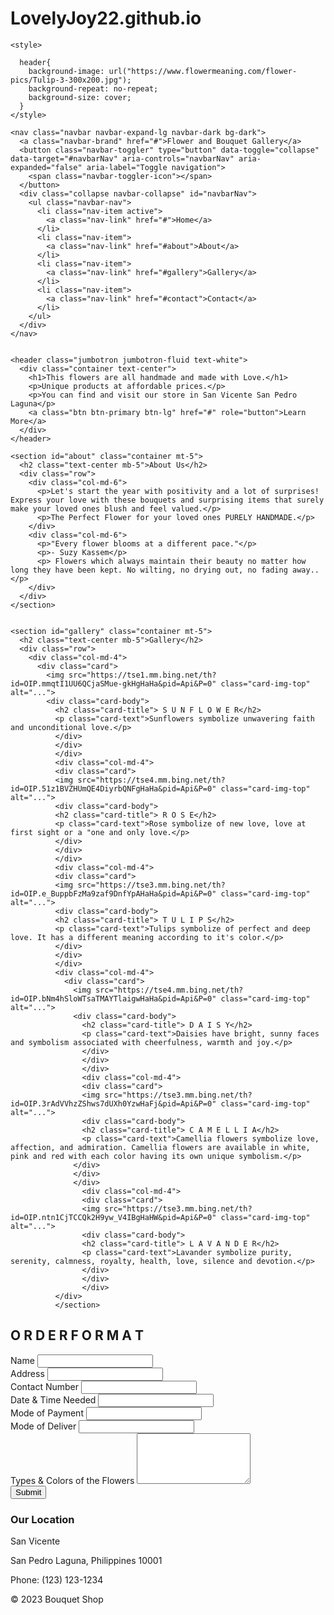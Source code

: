 # LovelyJoy22.github.io
<!DOCTYPE html>
<html>
  <head>
    <title>MADE WITH LAB </title>
    <meta name="viewport" content="width=device-width, initial-scale=1">
    <link rel="stylesheet" href="https://maxcdn.bootstrapcdn.com/bootstrap/4.5.2/css/bootstrap.min.css">
  
    <style>

      header{
        background-image: url("https://www.flowermeaning.com/flower-pics/Tulip-3-300x200.jpg");
        background-repeat: no-repeat;
        background-size: cover;
      }
    </style>
  </head>
  <body>
 
    
  
    <nav class="navbar navbar-expand-lg navbar-dark bg-dark">
      <a class="navbar-brand" href="#">Flower and Bouquet Gallery</a>
      <button class="navbar-toggler" type="button" data-toggle="collapse" data-target="#navbarNav" aria-controls="navbarNav" aria-expanded="false" aria-label="Toggle navigation">
        <span class="navbar-toggler-icon"></span>
      </button>
      <div class="collapse navbar-collapse" id="navbarNav">
        <ul class="navbar-nav">
          <li class="nav-item active">
            <a class="nav-link" href="#">Home</a>
          </li>
          <li class="nav-item">
            <a class="nav-link" href="#about">About</a>
          </li>
          <li class="nav-item">
            <a class="nav-link" href="#gallery">Gallery</a>
          </li>
          <li class="nav-item">
            <a class="nav-link" href="#contact">Contact</a>
          </li>
        </ul>
      </div>
    </nav>

    
    <header class="jumbotron jumbotron-fluid text-white">
      <div class="container text-center">
        <h1>This flowers are all handmade and made with Love.</h1>
        <p>Unique products at affordable prices.</p>
        <p>You can find and visit our store in San Vicente San Pedro Laguna</p>
        <a class="btn btn-primary btn-lg" href="#" role="button">Learn More</a>
      </div>
    </header>
 
    <section id="about" class="container mt-5">
      <h2 class="text-center mb-5">About Us</h2>
      <div class="row">
        <div class="col-md-6">
          <p>Let's start the year with positivity and a lot of surprises! Express your love with these bouquets and surprising items that surely make your loved ones blush and feel valued.</p>
          <p>The Perfect Flower for your loved ones PURELY HANDMADE.</p>
        </div>
        <div class="col-md-6">
          <p>"Every flower blooms at a different pace."</p>
          <p>- Suzy Kassem</p>
          <p> Flowers which always maintain their beauty no matter how long they have been kept. No wilting, no drying out, no fading away..</p>
        </div>
      </div>
    </section>

 
    <section id="gallery" class="container mt-5">
      <h2 class="text-center mb-5">Gallery</h2>
      <div class="row">
        <div class="col-md-4">
          <div class="card">
            <img src="https://tse1.mm.bing.net/th?id=OIP.mmqtI1UU6QCjaSMue-gkHgHaHa&pid=Api&P=0" class="card-img-top" alt="...">
            <div class="card-body">
              <h2 class="card-title"> S U N F L O W E R</h2>
              <p class="card-text">Sunflowers symbolize unwavering faith and unconditional love.</p>
              </div>
              </div>
              </div>
              <div class="col-md-4">
              <div class="card">
              <img src="https://tse4.mm.bing.net/th?id=OIP.51z1BVZHUmQE4DiyrbQNFgHaHa&pid=Api&P=0" class="card-img-top" alt="...">
              <div class="card-body">
              <h2 class="card-title"> R O S E</h2>
              <p class="card-text">Rose symbolize of new love, love at first sight or a "one and only love.</p>
              </div>
              </div>
              </div>
              <div class="col-md-4">
              <div class="card">
              <img src="https://tse3.mm.bing.net/th?id=OIP.e_BuppbFzMa9zaf9DnfYpAHaHa&pid=Api&P=0" class="card-img-top" alt="...">
              <div class="card-body">
              <h2 class="card-title"> T U L I P S</h2>
              <p class="card-text">Tulips symbolize of perfect and deep love. It has a different meaning according to it's color.</p>
              </div>
              </div>
              </div>
              <div class="col-md-4">
                <div class="card">
                  <img src="https://tse4.mm.bing.net/th?id=OIP.bNm4hSloWTsaTMAYTlaigwHaHa&pid=Api&P=0" class="card-img-top" alt="...">
                  <div class="card-body">
                    <h2 class="card-title"> D A I S Y</h2>
                    <p class="card-text">Daisies have bright, sunny faces and symbolism associated with cheerfulness, warmth and joy.</p>
                    </div>
                    </div>
                    </div>
                    <div class="col-md-4">
                    <div class="card">
                    <img src="https://tse3.mm.bing.net/th?id=OIP.3rAdVVhzZShws7dUXh0YzwHaFj&pid=Api&P=0" class="card-img-top" alt="...">
                    <div class="card-body">
                    <h2 class="card-title"> C A M E L L I A</h2>
                    <p class="card-text">Camellia flowers symbolize love, affection, and admiration. Camellia flowers are available in white, pink and red with each color having its own unique symbolism.</p>
                  </div>
                  </div>
                  </div>
                    <div class="col-md-4">
                    <div class="card">
                    <img src="https://tse3.mm.bing.net/th?id=OIP.ntn1CjTCCQk2H9yw_V4IBgHaHW&pid=Api&P=0" class="card-img-top" alt="...">
                    <div class="card-body">
                    <h2 class="card-title"> L A V A N D E R</h2>
                    <p class="card-text">Lavander symbolize purity, serenity, calmness, royalty, health, love, silence and devotion.</p>
                    </div>
                    </div>
                    </div>
              </div>
              </section>

              
<section id="contact" class="container mt-5">
  <h2 class="text-center mb-5">O R D E R   F O R M A T</h2>
  <div class="row">
    <div class="col-md-6">
      <form>
        <div class="form-group">
          <label for="name">Name</label>
          <input type="text" class="form-control" id="name">
        </div>
        <div class="form-group">
          <label for="address">Address</label>
          <input type="adress" class="form-control" id="address">
        </div>
        <div class="form-group">
          <label for="contact number">Contact Number</label>
          <input type="text" class="form-control" id="name">
        </div>
        <div class="form-group">
          <label for="date & time needed">Date & Time Needed</label>
          <input type="text" class="form-control" id="name">
        </div>
        <div class="form-group">
          <label for="mode of payment">Mode of Payment</label>
          <input type="text" class="form-control" id="name">
        </div>
        <div class="form-group">
          <label for="mode of deliver">Mode of Deliver</label>
          <input type="text" class="form-control" id="name">
        </div>
        <div class="form-group">
          <label for="types & Colors of the Flowers">Types & Colors of the Flowers</label>
          <textarea class="form-control" id="message" rows="5"></textarea>
        </div>
        <button type="submit" class="btn btn-primary">Submit</button>
      </form>
    </div>
    <div class="col-md-6">
      <h3>Our Location</h3>
      <p>San Vicente</p>
      <p>San Pedro Laguna, Philippines 10001</p>
      <p>Phone: (123) 123-1234</p>
    </div>
  </div>
</section>


<footer class="bg-dark text-white text-center p-3">
  <p>&copy; 2023 Bouquet Shop</p>
</footer>
</body>
</html>

